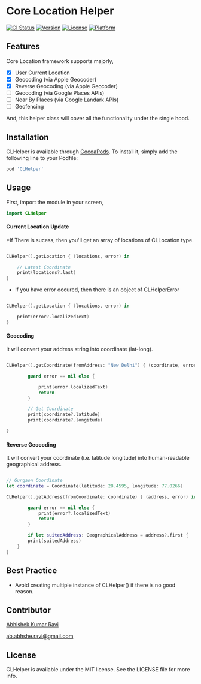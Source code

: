 # Core Location Helper

[![CI Status](http://img.shields.io/travis/greenSyntax/CLHelper.svg?style=flat)](https://travis-ci.org/greenSyntax/CLHelper)
[![Version](https://img.shields.io/cocoapods/v/CLHelper.svg?style=flat)](http://cocoapods.org/pods/CLHelper)
[![License](https://img.shields.io/cocoapods/l/CLHelper.svg?style=flat)](http://cocoapods.org/pods/CLHelper)
[![Platform](https://img.shields.io/cocoapods/p/CLHelper.svg?style=flat)](http://cocoapods.org/pods/CLHelper)

## Features

Core Location framework supports majorly,
- [x] User Current Location
- [x] Geocoding (via Apple Geocoder)
- [x] Reverse Geocoding (via Apple Geocoder)
- [ ] Geocoding (via Google Places APIs)
- [ ] Near By Places (via Google Landark APIs)
- [ ] Geofencing

And, this helper class will cover all the functionality under the single hood.

## Installation

CLHelper is available through [CocoaPods](http://cocoapods.org). To install
it, simply add the following line to your Podfile:

```ruby
pod 'CLHelper'
```

## Usage

First, import the module in your screen,

```swift
import CLHelper
```

####  Current Location Update

*If There is sucess, then you'll get an array of locations of CLLocation type.

```swift

CLHelper().getLocation { (locations, error) in

    // Latest Coordinate
    print(locations?.last)
}

```

* If you have error occured, then there is an object of CLHelperError

```swift

CLHelper().getLocation { (locations, error) in

    print(error?.localizedText)
}
```

#### Geocoding

It will convert your address string into coordinate (lat-long).

```swift

CLHelper().getCoordinate(fromAddress: "New Delhi") { (coordinate, error) in

        guard error == nil else {

            print(error.localizedText)
            return
        }

        // Get Coordinate
        print(coordinate?.latitude)
        print(coordinate?.longitude)

}

```

#### Reverse Geocoding

It will convert your coordinate (i.e. latitude longitude) into human-readable geographical address.

```swift

// Gurgaon Coordinate
let coordinate = Coordinate(latitude: 28.4595, longitude: 77.0266)

CLHelper().getAddress(fromCoordinate: coordinate) { (address, error) in

        guard error == nil else {
            print(error?.localizedText)
            return
        }

        if let suitedAddress: GeographicalAddress = address?.first {
        print(suitedAddress)
    }
}

```

## Best Practice

* Avoid creating multiple instance of CLHelper() if there is no good reason. 


## Contributor

[Abhishek Kumar Ravi]((https://greensyntax.co.in))

ab.abhshe.ravi@gmail.com

## License

CLHelper is available under the MIT license. See the LICENSE file for more info.

